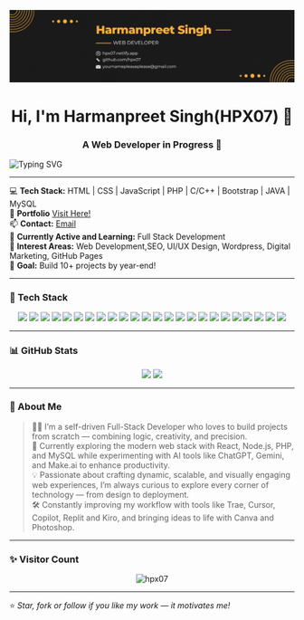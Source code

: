 <p align="center">
  <img src="https://github.com/hpx07/profile-banner/blob/main/WD%20P.png" alt="Profile Banner" />
</p>
<h1 align="center">Hi, I'm Harmanpreet Singh(HPX07) 👋</h1>
<h3 align="center">A Web Developer in Progress 🚀</h3>

<img src="https://readme-typing-svg.demolab.com?font=Fira+Code&size=24&pause=1000&center=true&vCenter=true&width=850&lines=Welcome+to+my+Development+Environment!;Full-Stack+Developer+who+loves+to+build+from+scratch!;Exploring+every+layer+of+modern+technology!;Crafting+dynamic+and+scalable+web+applications!" alt="Typing SVG" />

---

<!-- 🌍 **Location:** India -->  
💻 **Tech Stack:** HTML | CSS | JavaScript | PHP | C/C++ | Bootstrap | JAVA | MySQL   
💼 **Portfolio** [Visit Here!](https://hpx07.netlify.app/) <br>
📫 **Contact:** [Email](mailto:yournamepleaseplease@gmail.com) <br>
🌱 **Currently Active and Learning:** Full Stack Development  
🧠 **Interest Areas:** Web Development,SEO, UI/UX Design, Wordpress, Digital Marketing, GitHub Pages  
🎯 **Goal:** Build 10+ projects by year-end!

---

### 🧰 Tech Stack

<p align="center">
<!-- 🐧 Operating Systems -->
<img src="https://img.shields.io/badge/Kali_Linux-557C94?logo=kalilinux&logoColor=white" />
<img src="https://img.shields.io/badge/Ubuntu-E95420?logo=ubuntu&logoColor=white" />

<!-- 💻 Programming Languages -->

<img src="https://img.shields.io/badge/JavaScript-F7DF1E?logo=javascript&logoColor=black" />
<!--<img src="https://img.shields.io/badge/Java-007396?logo=java&logoColor=white" /> -->
<img src="https://img.shields.io/badge/PHP-777BB4?logo=php&logoColor=white" />
<img src="https://img.shields.io/badge/C-00599C?logo=c&logoColor=white" />
<img src="https://img.shields.io/badge/C++-00599C?logo=c%2B%2B&logoColor=white" />
<img src="https://img.shields.io/badge/HTML5-E34F26?logo=html5&logoColor=white" />
<img src="https://img.shields.io/badge/CSS3-1572B6?logo=css3&logoColor=white" />
<img src="https://img.shields.io/badge/Python-3776AB?logo=python&logoColor=white" />

<!-- ⚙️ Frameworks / Databases -->
<img src="https://img.shields.io/badge/Bootstrap-7952B3?logo=bootstrap&logoColor=white" />
<img src="https://img.shields.io/badge/MySQL-4479A1?logo=mysql&logoColor=white" />

<!-- 🧠 Tools / Platforms -->
<img src="https://img.shields.io/badge/Git-F05032?logo=git&logoColor=white" />
<img src="https://img.shields.io/badge/GitHub-181717?logo=github&logoColor=white" />
<img src="https://img.shields.io/badge/VS_Code-007ACC?logo=visualstudiocode&logoColor=white" />
<img src="https://img.shields.io/badge/Cursor-00A3E0?logo=cursor&logoColor=white" />
<img src="https://img.shields.io/badge/ChatGPT-74aa9c?logo=openai&logoColor=white" />
<img src="https://img.shields.io/badge/Gemini-4285F4?logo=google&logoColor=white" />
<img src="https://img.shields.io/badge/Stack_Overflow-F58025?logo=stackoverflow&logoColor=white" />
<img src="https://img.shields.io/badge/Trae-0088CC?logo=telegram&logoColor=white" />
<img src="https://img.shields.io/badge/Kiro-FF6F61?logo=kaios&logoColor=white" />

<!-- 🎨 Design / Marketing Tools -->
<img src="https://img.shields.io/badge/Canva-00C4CC?logo=canva&logoColor=white" />
<img src="https://img.shields.io/badge/Adobe_Photoshop-31A8FF?logo=adobephotoshop&logoColor=white" />
<img src="https://img.shields.io/badge/Make.ai-6E27C5?logo=make&logoColor=white" />
<img src="https://img.shields.io/badge/Meta_Ads-0467DF?logo=meta&logoColor=white" />
</p>

---

### 📊 GitHub Stats

<p align="center">
  <img src="https://github-readme-stats.vercel.app/api?username=hpx07&show_icons=true&theme=radical" width="48%"/>
  <img src="https://github-readme-stats.vercel.app/api/top-langs/?username=hpx07&layout=compact&theme=radical" width="48%"/>
</p>


---

### 🧠 About Me

> 👨‍💻 I’m a self-driven Full-Stack Developer who loves to build projects from scratch — combining logic, creativity, and precision. <br>
> 🚀 Currently exploring the modern web stack with React, Node.js, PHP, and MySQL while experimenting with AI tools like ChatGPT, Gemini, and Make.ai to enhance productivity. <br>
> 💡 Passionate about crafting dynamic, scalable, and visually engaging web experiences, I’m always curious to explore every corner of technology — from design to deployment. <br>
> 🛠️ Constantly improving my workflow with tools like  Trae, Cursor, Copilot, Replit and Kiro, and bringing ideas to life with Canva and Photoshop.
---

### ✨ Visitor Count

<p align="center">
  <img src="https://komarev.com/ghpvc/?username=hpx07&label=Profile+views&color=0e75b6&style=flat" alt="hpx07" />
</p>

---

⭐️ _Star, fork or follow if you like my work — it motivates me!_

